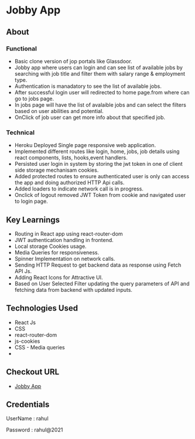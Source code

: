 # Jobby App

## About
### Functional
* Basic clone version of jop portals like Glassdoor.
* Jobby app where users can login and can see list of available jobs by
searching with job title and filter them with salary range & employment type.
* Authentication is manadatory to see the list of available jobs.
* After successful login user will redirected to home page.from where can go to jobs page.
* In jobs page will have the list of avalaible jobs and can select the filters based on user abilities and potential.
* OnClick of job user can get more info about that specified job.

### Technical
* Heroku Deployed Single page responsive web application.
* Implemented different routes like login, home, jobs, job details using react
components, lists, hooks,event handlers.
* Persisted user login in system by storing the jwt token in one of client side storage mechanisam cookies.
* Added protected routes to ensure authenticated user is only can access the app and doing
authorized HTTP Api calls.
* Added loaders to indicate network call is in progress.
* Onclick of logout removed JWT Token from cookie and navigated user to login page.


## Key Learnings
* Routing in React app using react-router-dom
* JWT authentication handling in frontend.
* Local storage Cookies usage.
* Media Queries for responsiveness.
* Spinner Implementation on network calls.
* Sending HTTP Request to get backend data as response using Fetch API Js.
* Adding React Icons for Attractive UI.
* Based on User Selected Filter updating the query parameters of API and fetching data from backend with updated inputs.


## Technologies Used
* React Js
* CSS
* react-router-dom
* js-cookies
* CSS - Media queries
* 


## Checkout URL
* [Jobby App](https://sireesha-jobby-app.vercel.app/login)

## Credentials
UserName : rahul

Password  : rahul@2021
